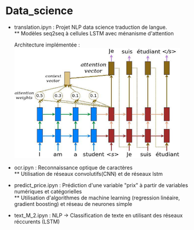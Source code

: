 # Data_science

* translation.ipyn : Projet NLP data science traduction de langue.   
  ** Modèles seq2seq à cellules LSTM avec ménanisme d'attention
  
  Architecture implémentée :
  <img src="images/attention_mechanism.jpg" width="450" height="300">

* ocr.ipyn : Reconnaissance optique de caractères  
  ** Utilisation de réseaux convolutifs(CNN) et de réseaux lstm  

* predict_price.ipyn : Prédiction d'une variable "prix" à partir de variables numériques et catégorielles  
  ** Utilisation d'algorithmes de machine learning (regression linéaire, gradient boosting) et réseau de neurones simple  
  
* text_M_2.ipyn : NLP -> Classification de texte en utilisant des réseaux réccurents (LSTM) 
  
